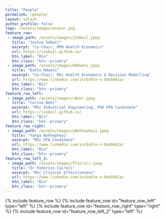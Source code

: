 ```yaml
---
title: "People"
permalink: /people/
layout: splash
author_profile: false
logo: /assets/images/avatar.png
feature_row:
 - image_path: /assets/images/jSoboil.jpeg
   title: "Joshua Soboil"
   excerpt: "Co-Chair, MPH Health Economics"
   url: https://jsoboil.github.io/
   btn_label: "Bio"
   btn_class: "btn--primary"
 - image_path: /assets/images/bNdweni.jpeg
   title: "Buhle Ndweni"
   excerpt: "Co-Chair, MSc Health Economics & Decision Modelling"
   url: https://www.linkedin.com/in/buhle-n-04a5661a/
   btn_label: "Bio"
   btn_class: "btn--primary"
feature_row_left:
 - image_path: /assets/images/cBehr.jpeg
   title: "Carina Behr"
   excerpt: "MSc Industrial Engineering, PhD HTA Candidate"
   url: https://jsoboil.github.io/
   btn_label: "Bio"
   btn_class: "btn--primary"
feature_row_right:
 - image_path: /assets/images/yNokhepheyi.jpeg
   title: "Yanga Nokhepheyi"
   excerpt: "MSc HTA Candidate"
   url: https://www.linkedin.com/in/buhle-n-04a5661a/
   btn_label: "Bio"
   btn_class: "btn--primary"
feature_row_left_2:
 - image_path: /assets/images/fCairoli.jpeg
   title: "Dr Federico Cairoli"
   excerpt: "MSc Clinical Effectiveness"
   url: https://www.linkedin.com/in/buhle-n-04a5661a/
   btn_label: "Bio"
   btn_class: "btn--primary"
---
```

{% include feature_row %}
{% include feature_row id="feature_row_left" type="left" %}
{% include feature_row id="feature_row_right" type="right" %}
{% include feature_row id="feature_row_left_2" type="left" %}